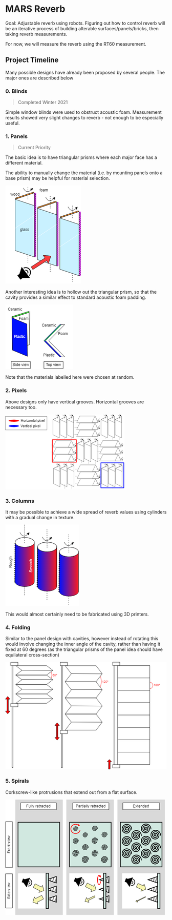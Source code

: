 # MARS Reverb
Goal: Adjustable reverb using robots. Figuring out how to control reverb will be an iterative process of building alterable surfaces/panels/bricks, then taking reverb measurements.

For now, we will measure the reverb using the RT60 measurement.

## Project Timeline
Many possible designs have already been proposed by several people. The major ones are described below

### 0. Blinds
> Completed Winter 2021

Simple window blinds were used to obstruct acoustic foam. Measurement results showed very slight changes to reverb - not enough to be especially useful.

### 1. Panels
> Current Priority

The basic idea is to have triangular prisms where each major face has a different material.

The ability to manually change the material (i.e. by mounting panels onto a base prism) may be helpful for material selection.

![Panel assembly](./panel1.png)

Another interesting idea is to hollow out the triangular prism, so that the cavity provides a similar effect to standard acoustic foam padding.

![Modified panel](./panel2.png)

Note that the materials labelled here were chosen at random.

### 2. Pixels
Above designs only have vertical grooves. Horizontal grooves are necessary too.

![Pixel design schematic](./pixel-panels.png)

### 3. Columns
It may be possible to achieve a wide spread of reverb values using cylinders with a gradual change in texture.

![Columns](./cylinder.png)

This would almost certainly need to be fabricated using 3D printers.

### 4. Folding

Similar to the panel design with cavities, however instead of rotating this would involve changing the inner angle of the cavity, rather than having it fixed at 60 degrees (as the triangular prisms of the panel idea should have equilateral cross-section)

![Folding panel design](./folding.png)

### 5. Spirals

Corkscrew-like protrusions that extend out from a flat surface.

![Retractable spiral design](./spirals.png)